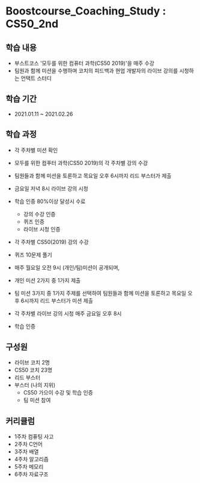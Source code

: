 # Boostcourse_Coaching_Study : CS50_2nd

## 학습 내용
- 부스트코스 '모두를 위한 컴퓨터 과학(CS50 2019)'을 매주 수강
- 팀원과 함께 미션을 수행하며 코치의 피드백과 현업 개발자의 라이브 강의를 시청하는 언택트 스터디
## 학습 기간
- 2021.01.11 ~ 2021.02.26

## 학습 과정
- 각 주차별 미션 확인
- 모두를 위한 컴푸터 과학(CS50 2019)의 각 주차별 강의 수강
- 팀원들과 함께 미션을 토론하고 목요일 오후 6시까지 리드 부스터가 제출
- 금요일 저녁 8시 라이브 강의 시청
- 학습 인증 80%이상 달성시 수료
  - 강의 수강 인증
  - 퀴즈 인증
  - 라이브 시청 인증


- 각 주차별 CS50(2019) 강의 수강
- 퀴즈 10문제 풀기
- 매주 월요일 오전 9시 (개인/팀)미션이 공개되며,
- 개인 미션 2가지 중 1가지 제출
- 팀 미션 3가지 중 1가지 주제를 선택하여 팀원들과 함께 미션을 토론하고 목요일 오후 6시까지 리드 부스터가 미션 제출
- 각 주차별 라이브 강의 시청 매주 금요일 오후 8시 
- 학습 인증

## 구성원 
- 라이브 코치 2명
- CS50 코치 23명
- 리드 부스터
- 부스터 (나의 지위)
    - CS50 가으이 수강 및 학습 인증
    - 팀 미션 참여
## 커리큘럼
- 1주차 컴퓨팅 사고
- 2주차 C언어
- 3주차 배열
- 4주차 알고리즘
- 5주차 메모리
- 6주차 자료구조
